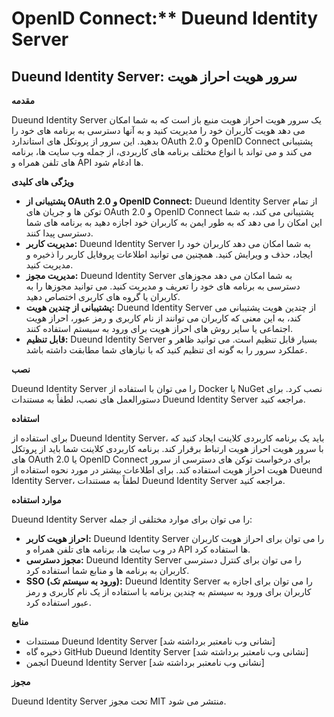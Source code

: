 # OpenID Connect:** Dueund Identity Server

## Dueund Identity Server: سرور هویت احراز هویت

**مقدمه**

Dueund Identity Server یک سرور هویت احراز هویت منبع باز است که به شما امکان می دهد هویت کاربران خود را مدیریت کنید و به آنها دسترسی به برنامه های خود را بدهید. این سرور از پروتکل های استاندارد OAuth 2.0 و OpenID Connect پشتیبانی می کند و می تواند با انواع مختلف برنامه های کاربردی، از جمله وب سایت ها، برنامه های تلفن همراه و API ها ادغام شود.

**ویژگی های کلیدی**

* **پشتیبانی از OAuth 2.0 و OpenID Connect:** Dueund Identity Server از تمام توکن ها و جریان های OAuth 2.0 و OpenID Connect پشتیبانی می کند، به شما این امکان را می دهد که به طور ایمن به کاربران خود اجازه دهید به برنامه های شما دسترسی پیدا کنند.
* **مدیریت کاربر:** Dueund Identity Server به شما امکان می دهد کاربران خود را ایجاد، حذف و ویرایش کنید. همچنین می توانید اطلاعات پروفایل کاربر را ذخیره و مدیریت کنید.
* **مدیریت مجوز:** Dueund Identity Server به شما امکان می دهد مجوزهای دسترسی به برنامه های خود را تعریف و مدیریت کنید. می توانید مجوزها را به کاربران یا گروه های کاربری اختصاص دهید.
* **پشتیبانی از چندین هویت:** Dueund Identity Server از چندین هویت پشتیبانی می کند، به این معنی که کاربران می توانند از نام کاربری و رمز عبور، احراز هویت اجتماعی یا سایر روش های احراز هویت برای ورود به سیستم استفاده کنند.
* **قابل تنظیم:** Dueund Identity Server بسیار قابل تنظیم است. می توانید ظاهر و عملکرد سرور را به گونه ای تنظیم کنید که با نیازهای شما مطابقت داشته باشد.

**نصب**

Dueund Identity Server را می توان با استفاده از Docker یا NuGet نصب کرد. برای دستورالعمل های نصب، لطفاً به مستندات Dueund Identity Server مراجعه کنید.

**استفاده**

برای استفاده از Dueund Identity Server، باید یک برنامه کاربردی کلاینت ایجاد کنید که با سرور هویت احراز هویت ارتباط برقرار کند. برنامه کاربردی کلاینت شما باید از پروتکل های OAuth 2.0 یا OpenID Connect برای درخواست توکن های دسترسی از سرور هویت احراز هویت استفاده کند. برای اطلاعات بیشتر در مورد نحوه استفاده از Dueund Identity Server، لطفاً به مستندات Dueund Identity Server مراجعه کنید.

**موارد استفاده**

Dueund Identity Server را می توان برای موارد مختلفی از جمله:

* **احراز هویت کاربر:** Dueund Identity Server را می توان برای احراز هویت کاربران در وب سایت ها، برنامه های تلفن همراه و API ها استفاده کرد.
* **مجوز دسترسی:** Dueund Identity Server را می توان برای کنترل دسترسی کاربران به برنامه ها و منابع شما استفاده کرد.
* **SSO (ورود به سیستم تک):** Dueund Identity Server را می توان برای اجازه به کاربران برای ورود به سیستم به چندین برنامه با استفاده از یک نام کاربری و رمز عبور استفاده کرد.

**منابع**

* مستندات Dueund Identity Server [نشانی وب نامعتبر برداشته شد]
* ذخیره گاه GitHub Dueund Identity Server [نشانی وب نامعتبر برداشته شد]
* انجمن Dueund Identity Server [نشانی وب نامعتبر برداشته شد]

**مجوز**

Dueund Identity Server تحت مجوز MIT منتشر می شود.
